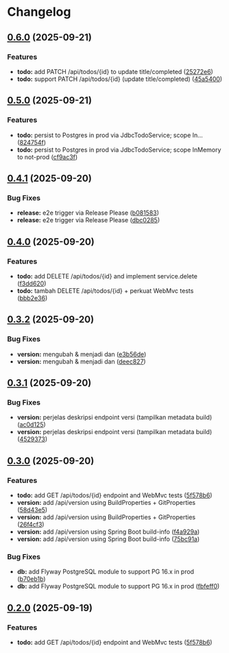 # Changelog

## [0.6.0](https://github.com/wahidrizka/todolist/compare/v0.5.0...v0.6.0) (2025-09-21)


### Features

* **todo:** add PATCH /api/todos/{id} to update title/completed ([25272e6](https://github.com/wahidrizka/todolist/commit/25272e6ab53f0ed9a2153894675975daabd43be4))
* **todo:** support PATCH /api/todos/{id} (update title/completed) ([45a5400](https://github.com/wahidrizka/todolist/commit/45a54004112c7cfc18e91c470b78e25d387b343b))

## [0.5.0](https://github.com/wahidrizka/todolist/compare/v0.4.1...v0.5.0) (2025-09-21)


### Features

* **todo:** persist to Postgres in prod via JdbcTodoService; scope In… ([824754f](https://github.com/wahidrizka/todolist/commit/824754f0463e7a5f99a28a0174ed7995209db00e))
* **todo:** persist to Postgres in prod via JdbcTodoService; scope InMemory to not-prod ([cf9ac3f](https://github.com/wahidrizka/todolist/commit/cf9ac3f60b25f297105e89abb409c7273da200ad))

## [0.4.1](https://github.com/wahidrizka/todolist/compare/v0.4.0...v0.4.1) (2025-09-20)


### Bug Fixes

* **release:** e2e trigger via Release Please ([b081583](https://github.com/wahidrizka/todolist/commit/b081583ce3e6647d5e54127079f2db9a03a14d10))
* **release:** e2e trigger via Release Please ([dbc0285](https://github.com/wahidrizka/todolist/commit/dbc02855d04852480cc0414a9b824cb311c539b1))

## [0.4.0](https://github.com/wahidrizka/todolist/compare/v0.3.2...v0.4.0) (2025-09-20)


### Features

* **todo:** add DELETE /api/todos/{id} and implement service.delete ([f3dd620](https://github.com/wahidrizka/todolist/commit/f3dd620649d4b7423e4d735eebfaae718de0173c))
* **todo:** tambah DELETE /api/todos/{id} + perkuat WebMvc tests ([bbb2e36](https://github.com/wahidrizka/todolist/commit/bbb2e36016330f7fd5a985a768e7beff63cb29a7))

## [0.3.2](https://github.com/wahidrizka/todolist/compare/v0.3.1...v0.3.2) (2025-09-20)


### Bug Fixes

* **version:** mengubah & menjadi dan ([e3b56de](https://github.com/wahidrizka/todolist/commit/e3b56dedbd5e1e5b7d2afa570518eaab2605d6b7))
* **version:** mengubah & menjadi dan ([deec827](https://github.com/wahidrizka/todolist/commit/deec82719256404ad2f23c25def54d578e19ab70))

## [0.3.1](https://github.com/wahidrizka/todolist/compare/v0.3.0...v0.3.1) (2025-09-20)


### Bug Fixes

* **version:** perjelas deskripsi endpoint versi (tampilkan metadata build) ([ac0d125](https://github.com/wahidrizka/todolist/commit/ac0d1250f86a00f2dc635d02e9b139ac5c97d4a8))
* **version:** perjelas deskripsi endpoint versi (tampilkan metadata build) ([4529373](https://github.com/wahidrizka/todolist/commit/4529373efc7aceb5a2d73bfd2631f2597d39393f))

## [0.3.0](https://github.com/wahidrizka/todolist/compare/v0.2.1...v0.3.0) (2025-09-20)


### Features

* **todo:** add GET /api/todos/{id} endpoint and WebMvc tests ([5f578b6](https://github.com/wahidrizka/todolist/commit/5f578b6a84bec9984b4d05567b8958f6f2f3b2f2))
* **version:** add /api/version using BuildProperties + GitProperties ([58d43e5](https://github.com/wahidrizka/todolist/commit/58d43e5b80e176676f1c7de0af2d8d7155f02d93))
* **version:** add /api/version using BuildProperties + GitProperties ([26f4cf3](https://github.com/wahidrizka/todolist/commit/26f4cf320f0b15b1aa23f74971927aa25823e3e4))
* **version:** add /api/version using Spring Boot build-info ([f4a929a](https://github.com/wahidrizka/todolist/commit/f4a929a97ee7ccb9bcac76eab17132d839341af3))
* **version:** add /api/version using Spring Boot build-info ([75bc91a](https://github.com/wahidrizka/todolist/commit/75bc91a3a05f83cfc3b221d8b53ce6ba4d1b7a0e))


### Bug Fixes

* **db:** add Flyway PostgreSQL module to support PG 16.x in prod ([b70eb1b](https://github.com/wahidrizka/todolist/commit/b70eb1b8890484c2c9ac92b2c56a57fafb738695))
* **db:** add Flyway PostgreSQL module to support PG 16.x in prod ([fbfeff0](https://github.com/wahidrizka/todolist/commit/fbfeff0bd9af6b6db74f8a040e14493131a127f6))

## [0.2.0](https://github.com/wahidrizka/todolist/compare/v0.1.0...v0.2.0) (2025-09-19)


### Features

* **todo:** add GET /api/todos/{id} endpoint and WebMvc tests ([5f578b6](https://github.com/wahidrizka/todolist/commit/5f578b6a84bec9984b4d05567b8958f6f2f3b2f2))
